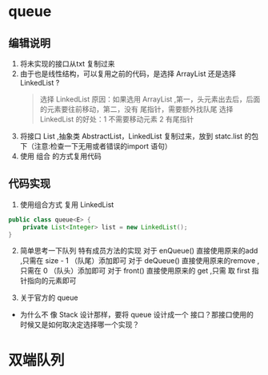 # queue

## 编辑说明
1. 将未实现的接口从txt 复制过来
2. 由于也是线性结构，可以复用之前的代码，是选择 ArrayList 还是选择 LinkedList ?
   > 选择 LinkedList 
   > 原因：如果选用 ArrayList ,第一，头元素出去后，后面的元素要往前移动，第二，没有 尾指针，需要额外找队尾
   > 选择 LinkedList 的好处：1 不需要移动元素 2 有尾指针
3. 将接口 List ,抽象类 AbstractList，LinkedList 复制过来，放到 statc.list 的包下（注意:检查一下无用或者错误的import 语句） 
4. 使用 组合 的方式复用代码

##  代码实现
1. 使用组合方式 复用 LinkedList
```java
public class queue<E> {
    private List<Integer> list = new LinkedList();
}
```
2. 简单思考一下队列 特有成员方法的实现
对于  enQueue()  直接使用原来的add ,只需在 size - 1 （队尾）添加即可 
对于  deQueue()  直接使用原来的remove ,只需在 0 （队头）添加即可 
对于  front() 直接使用原来的 get ,只需 取 first 指针指向的元素即可

3. 关于官方的 queue
* 为什么不 像 Stack 设计那样，要将 queue 设计成一个 接口？那接口使用的时候又是如何取决定选择哪一个实现？

# 双端队列

